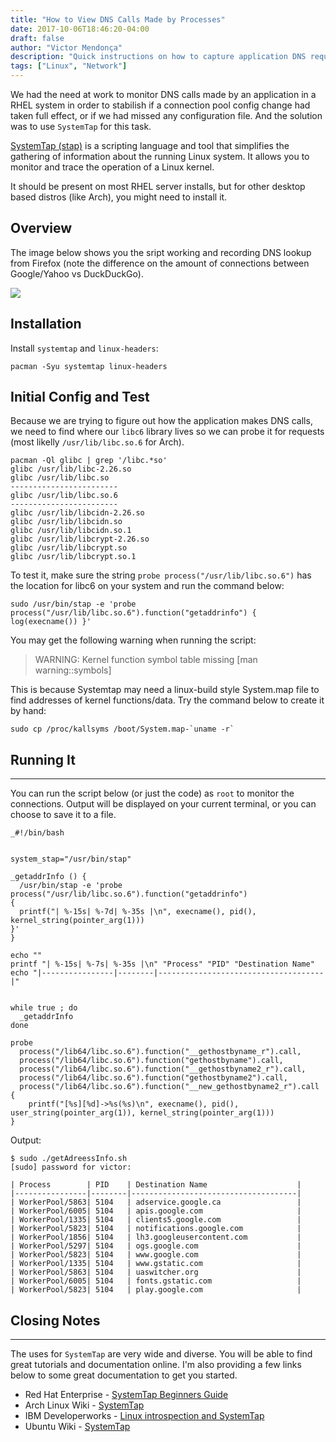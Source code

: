 ```yaml
---
title: "How to View DNS Calls Made by Processes"
date: 2017-10-06T18:46:20-04:00
draft: false
author: "Victor Mendonça"
description: "Quick instructions on how to capture application DNS requests on Linux."
tags: ["Linux", "Network"]
---
```


We had the need at work to monitor DNS calls made by an application in a RHEL system in order to stabilish if a connection pool config change had taken full effect, or if we had missed any configuration file. And the solution was to use `SystemTap` for this task.

[SystemTap (stap)](https://en.wikipedia.org/wiki/SystemTap) is a scripting language and tool that simplifies the gathering of information about the running Linux system. It allows you to monitor and trace the operation of a Linux kernel.

It should be present on most RHEL server installs, but for other desktop based distros (like Arch), you might need to install it.

## Overview

The image below shows you the sript working and recording DNS lookup from Firefox (note the difference on the amount of connections between Google/Yahoo vs DuckDuckGo).

![](https://imgur.com/i7optIs.gif)

## Installation

Install `systemtap` and `linux-headers`:

```
pacman -Syu systemtap linux-headers
```

Initial Config and Test
---

Because we are trying to figure out how the application makes DNS calls, we need to find where our `libc6` library lives so we can probe it for requests (most likelly `/usr/lib/libc.so.6` for Arch).

```
pacman -Ql glibc | grep '/libc.*so'
glibc /usr/lib/libc-2.26.so
glibc /usr/lib/libc.so
------------------------
glibc /usr/lib/libc.so.6
------------------------
glibc /usr/lib/libcidn-2.26.so
glibc /usr/lib/libcidn.so
glibc /usr/lib/libcidn.so.1
glibc /usr/lib/libcrypt-2.26.so
glibc /usr/lib/libcrypt.so
glibc /usr/lib/libcrypt.so.1
```

To test it, make sure the string `probe process("/usr/lib/libc.so.6")` has the location for libc6 on your system and run the command below:

```
sudo /usr/bin/stap -e 'probe process("/usr/lib/libc.so.6").function("getaddrinfo") { log(execname()) }'
```

You may get the following warning when running the script:

> WARNING: Kernel function symbol table missing [man warning::symbols]

This is because Systemtap may need a linux-build style System.map file to find addresses of kernel functions/data. Try the command below to create it by hand:

```
sudo cp /proc/kallsyms /boot/System.map-`uname -r`
```

## Running It
---

You can run the script below (or just the code) as `root` to monitor the connections. Output will be displayed on your current terminal, or you can choose to save it to a file.

```
_#!/bin/bash


system_stap="/usr/bin/stap"

_getaddrInfo () {
  /usr/bin/stap -e 'probe process("/usr/lib/libc.so.6").function("getaddrinfo")
{
  printf("| %-15s| %-7d| %-35s |\n", execname(), pid(), kernel_string(pointer_arg(1)))
}'
}

echo ""
printf "| %-15s| %-7s| %-35s |\n" "Process" "PID" "Destination Name"
echo "|----------------|--------|-------------------------------------|"


while true ; do
  _getaddrInfo
done
```

```
probe
  process("/lib64/libc.so.6").function("__gethostbyname_r").call,
  process("/lib64/libc.so.6").function("gethostbyname").call,
  process("/lib64/libc.so.6").function("__gethostbyname2_r").call,
  process("/lib64/libc.so.6").function("gethostbyname2").call,
  process("/lib64/libc.so.6").function("__new_gethostbyname2_r").call
{
	printf("[%s][%d]->%s(%s)\n", execname(), pid(), user_string(pointer_arg(1)), kernel_string(pointer_arg(1)))
}

```
Output:

```
$ sudo ./getAdreessInfo.sh
[sudo] password for victor:           

| Process        | PID    | Destination Name                    |
|----------------|--------|-------------------------------------|
| WorkerPool/5863| 5104   | adservice.google.ca                 |
| WorkerPool/6005| 5104   | apis.google.com                     |
| WorkerPool/1335| 5104   | clients5.google.com                 |
| WorkerPool/5823| 5104   | notifications.google.com            |
| WorkerPool/1856| 5104   | lh3.googleusercontent.com           |
| WorkerPool/5297| 5104   | ogs.google.com                      |
| WorkerPool/5823| 5104   | www.google.com                      |
| WorkerPool/1335| 5104   | www.gstatic.com                     |
| WorkerPool/5863| 5104   | uaswitcher.org                      |
| WorkerPool/6005| 5104   | fonts.gstatic.com                   |
| WorkerPool/5823| 5104   | play.google.com                     |
```

## Closing Notes
---

The uses for `SystemTap` are very wide and diverse. You will be able to find great tutorials and documentation online. I'm also providing a few links below to some great documentation to get you started.

* Red Hat Enterprise - [SystemTap Beginners Guide](https://access.redhat.com/documentation/en-US/Red_Hat_Enterprise_Linux/6/html/SystemTap_Beginners_Guide/index.html)
* Arch Linux Wiki - [SystemTap](https://wiki.archlinux.org/index.php/SystemTap)
* IBM Developerworks - [Linux introspection and SystemTap](https://www.ibm.com/developerworks/library/l-systemtap/index.html)
* Ubuntu Wiki - [SystemTap](https://wiki.ubuntu.com/Kernel/Systemtap)
